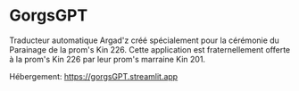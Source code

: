 # GorgsGPT
Traducteur automatique Argad'z créé spécialement pour la cérémonie du Parainage de la prom's Kin 226.
Cette application est fraternellement offerte à la prom's Kin 226 par leur prom's marraine Kin 201.

Hébergement: https://gorgsGPT.streamlit.app
